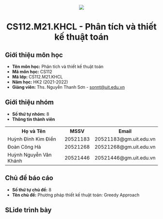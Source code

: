 <p align="center">
   <a href="https://www.uit.edu.vn/">
      <img src="https://i.imgur.com/WmMnSRt.png" border="none">
   </a>
</p>
<h1 align="center">
    CS112.M21.KHCL - Phân tích và thiết kế thuật toán
</h1>

<h2>
   Giới thiệu môn học   
</h2>

- **Tên môn học:** Phân tích và thiết kế thuật toán
- **Mã môn học:** CS112
- **Mã lớp:** CS112.M21.KHCL
- **Năm học:** HK2 (2021-2022)
- **Giảng viên:** Ths. Nguyễn Thanh Sơn - sonnt@uit.edu.vn

<h2>
   Giới thiệu nhóm
</h2>

- **Số thứ tự nhóm:** 8
- **Thông tin thành viên** 

<table align="center">
      <tr>
       <th>Họ và Tên</th>
       <th>MSSV</th>
       <th>Email</th>
      </tr>
      <tr>
       <td>Huỳnh Đình Kim Điền</td>
       <td>20521183</td>
       <td>20521183@gm.uit.edu.vn</td>  
      </tr>
      <tr>
       <td>Đoàn Công Hà</td>
       <td>20521268</td>
       <td>20521268@gm.uit.edu.vn</td>  
      </tr>
      <tr>
       <td>Huỳnh Nguyễn Vân Khánh</td>
       <td>20521446</td>
       <td>20521446@gm.uit.edu.vn</td>  
      </tr>
</table>

<h2>
  Chủ đề báo cáo 
</h2>

- **Số thứ tự chủ đề:** 8
- **Tên chủ đề:** Phương pháp thiết kế thuật toán: Greedy Approach

<h2>
  SLide trình bày
</h2>
<a href=>
